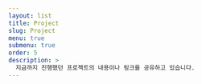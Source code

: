 ```yaml
---
layout: list
title: Project
slug: Project
menu: true
submenu: true
order: 5
description: >
  지금까지 진행했던 프로젝트의 내용이나 링크를 공유하고 있습니다.
---
```

